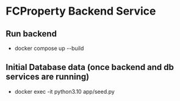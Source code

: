 # FCProperty Backend Service

## Run backend
- docker compose up --build



## Initial Database data (once backend and db services are running)
- docker exec -it <backend-container-name> python3.10 app/seed.py
